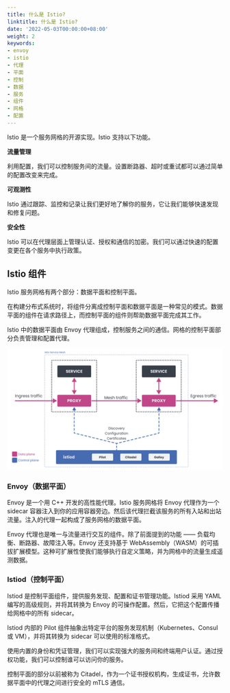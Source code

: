```yaml
---
title: 什么是 Istio?
linktitle: 什么是 Istio?
date: '2022-05-03T00:00:00+08:00'
weight: 2
keywords:
- envoy
- istio
- 代理
- 平面
- 控制
- 数据
- 服务
- 组件
- 网格
- 配置
---
```

Istio 是一个服务网格的开源实现。Istio 支持以下功能。

**流量管理**

利用配置，我们可以控制服务间的流量。设置断路器、超时或重试都可以通过简单的配置改变来完成。

**可观测性**

Istio 通过跟踪、监控和记录让我们更好地了解你的服务，它让我们能够快速发现和修复问题。

**安全性**

Istio 可以在代理层面上管理认证、授权和通信的加密。我们可以通过快速的配置变更在各个服务中执行政策。

## Istio 组件

Istio 服务网格有两个部分：数据平面和控制平面。

在构建分布式系统时，将组件分离成控制平面和数据平面是一种常见的模式。数据平面的组件在请求路径上，而控制平面的组件则帮助数据平面完成其工作。

Istio 中的数据平面由 Envoy 代理组成，控制服务之间的通信。网格的控制平面部分负责管理和配置代理。

![Istio 架构](istio-arch.jpg)

### Envoy（数据平面）

Envoy 是一个用 C++ 开发的高性能代理。Istio 服务网格将 Envoy 代理作为一个 sidecar 容器注入到你的应用容器旁边。然后该代理拦截该服务的所有入站和出站流量。注入的代理一起构成了服务网格的数据平面。

Envoy 代理也是唯一与流量进行交互的组件。除了前面提到的功能 —— 负载均衡、断路器、故障注入等。Envoy 还支持基于 WebAssembly（WASM）的可插拔扩展模型。这种可扩展性使我们能够执行自定义策略，并为网格中的流量生成遥测数据。

### Istiod（控制平面）

Istiod 是控制平面组件，提供服务发现、配置和证书管理功能。Istiod 采用 YAML 编写的高级规则，并将其转换为 Envoy 的可操作配置。然后，它把这个配置传播给网格中的所有 sidecar。

Istiod 内部的 Pilot 组件抽象出特定平台的服务发现机制（Kubernetes、Consul 或 VM），并将其转换为 sidecar 可以使用的标准格式。

使用内置的身份和凭证管理，我们可以实现强大的服务间和终端用户认证。通过授权功能，我们可以控制谁可以访问你的服务。

控制平面的部分以前被称为 Citadel，作为一个证书授权机构，生成证书，允许数据平面中的代理之间进行安全的 mTLS 通信。
